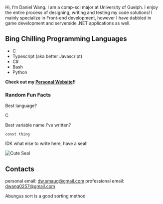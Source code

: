 Hi, I’m Daniel Wang. I am a comp-sci major at University of Guelph. I enjoy the entire process of designing, writing and testing my code solutions! I mainly specialize in Front-end development, however I have dabbled in game development and serverside .NET applications as well.
## Bing Chilling Programming Languages
 - C
 - Typescript (aka better Javascript)
 - C#
 - Bash
 - Python

<strong> Check out my [Personal Website](https://danielwang725.com/)!! </strong>

### Random Fun Facts
Best language?

C

Best variable name I've written?


`const thing`



IDK what else to write here, have a seal!

<img alt="Cute Seal" src="https://i.redd.it/w8pzmbv0qffb1.png">

## Contacts
personal email: dw.smaug@gmail.com
professional email: dwang0257@gmail.com

Abungus sort is a good sorting method

<!---
DanWang725/DanWang725 is a ✨ special ✨ repository because its `README.md` (this file) appears on your GitHub profile.
You can click the Preview link to take a look at your changes.
--->

